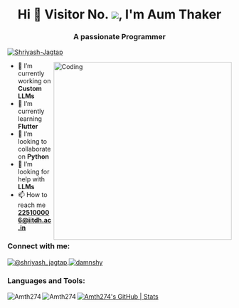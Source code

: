 <h1 align="center">Hi 👋 Visitor No. <img src="https://profile-counter.glitch.me/Amth274/count.svg">, I'm Aum Thaker</h1>
<h3 align="center">A passionate Programmer</h3>

<p align="left">
  <a href="https://github.com/ryo-ma/github-profile-trophy">
    <img src="https://github-profile-trophy.vercel.app/?username=Shriyash-Jagtap" alt="Shriyash-Jagtap" />
  </a>
</p>

<img align="right" alt="Coding" width="400" src="https://cdn.dribbble.com/users/1292677/screenshots/6139167/media/5387dc7e035b3efe9d94516044de66a4.gif">

- 🔭 I’m currently working on **Custom LLMs**
- 🌱 I’m currently learning **Flutter**
- 👯 I’m looking to collaborate on **Python**
- 🤝 I’m looking for help with **LLMs**
- 📫 How to reach me **225100006@iitdh.ac.in**

<h3 align="left">Connect with me:</h3>
<p align="left">
  <a href="https://twitter." target="blank">
    <img align="center" src="https://img.shields.io/badge/Twitter-1DA1F2?style=for-the-badge&logo=twitter&logoColor=white" alt="@shriyash_jagtap" />
  </a>
  <a href="https://discord.gg/aum1740" target="blank">
    <img align="center" src="https://img.shields.io/badge/Discord-7289DA?style=for-the-badge&logo=discord&logoColor=white" alt="damnshy" />
  </a>
</p>

<h3 align="left">Languages and Tools:</h3>
<div align="center">
  <!-- Add icons in a more organized grid layout here -->
</div>

<p><img align="left" src="https://github-readme-stats.vercel.app/api/top-langs?username=Amth274&show_icons=true&locale=en&layout=compact" alt="Amth274" /></p>

<p><img align="left" src="https://github-readme-streak-stats.herokuapp.com/?user=Amth274&" alt="Amth274" /></p>

[![Amth274's GitHub | Stats](https://stats.quine.sh/Amth274/github?theme=dark)](https://quine.sh?utm_source=widgets&utm_campaign=Amth274)
